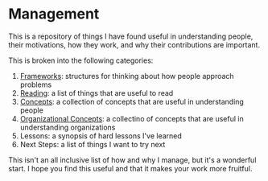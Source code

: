 # Management

This is a repository of things I have found useful in understanding people, their motivations, how they work, and why their contributions are important.

This is broken into the following categories:

1. [Frameworks](https://github.com/Mejeurca/management/blob/master/frameworks.md): structures for thinking about how people approach problems
2. [Reading](https://github.com/Mejeurca/management/blob/master/reading.md): a list of things that are useful to read
3. [Concepts](https://github.com/Mejeurca/management/blob/master/concepts.md): a collection of concepts that are useful in understanding people
4. [Organizational Concepts](https://github.com/Mejeurca/management/blob/master/organizational_concepts.md): a collectino of concepts that are useful in understanding organizations
5. Lessons: a synopsis of hard lessons I've learned
6. Next Steps: a list of things I want to try next

This isn't an all inclusive list of how and why I manage, but it's a wonderful start.  I hope you find this useful and that it makes your work more fruitful.
